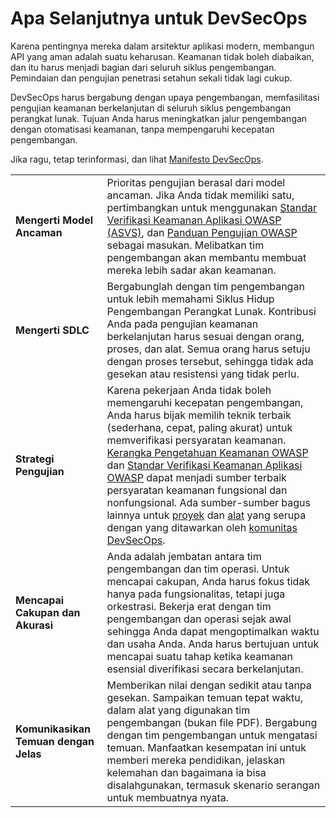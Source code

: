 # Apa Selanjutnya untuk DevSecOps

Karena pentingnya mereka dalam arsitektur aplikasi modern, membangun API yang aman adalah suatu keharusan. Keamanan tidak boleh diabaikan, dan itu harus menjadi bagian dari seluruh siklus pengembangan. Pemindaian dan pengujian penetrasi setahun sekali tidak lagi cukup.

DevSecOps harus bergabung dengan upaya pengembangan, memfasilitasi pengujian keamanan berkelanjutan di seluruh siklus pengembangan perangkat lunak. Tujuan Anda harus meningkatkan jalur pengembangan dengan otomatisasi keamanan, tanpa mempengaruhi kecepatan pengembangan.

Jika ragu, tetap terinformasi, dan lihat [Manifesto DevSecOps][1].

| | |
|-|-|
| **Mengerti Model Ancaman** | Prioritas pengujian berasal dari model ancaman. Jika Anda tidak memiliki satu, pertimbangkan untuk menggunakan [Standar Verifikasi Keamanan Aplikasi OWASP (ASVS)][2], dan [Panduan Pengujian OWASP][3] sebagai masukan. Melibatkan tim pengembangan akan membantu membuat mereka lebih sadar akan keamanan. |
| **Mengerti SDLC** | Bergabunglah dengan tim pengembangan untuk lebih memahami Siklus Hidup Pengembangan Perangkat Lunak. Kontribusi Anda pada pengujian keamanan berkelanjutan harus sesuai dengan orang, proses, dan alat. Semua orang harus setuju dengan proses tersebut, sehingga tidak ada gesekan atau resistensi yang tidak perlu. |
| **Strategi Pengujian** | Karena pekerjaan Anda tidak boleh memengaruhi kecepatan pengembangan, Anda harus bijak memilih teknik terbaik (sederhana, cepat, paling akurat) untuk memverifikasi persyaratan keamanan. [Kerangka Pengetahuan Keamanan OWASP][4] dan [Standar Verifikasi Keamanan Aplikasi OWASP][2] dapat menjadi sumber terbaik persyaratan keamanan fungsional dan nonfungsional. Ada sumber-sumber bagus lainnya untuk [proyek][5] dan [alat][6] yang serupa dengan yang ditawarkan oleh [komunitas DevSecOps][7]. |
| **Mencapai Cakupan dan Akurasi** | Anda adalah jembatan antara tim pengembangan dan tim operasi. Untuk mencapai cakupan, Anda harus fokus tidak hanya pada fungsionalitas, tetapi juga orkestrasi. Bekerja erat dengan tim pengembangan dan operasi sejak awal sehingga Anda dapat mengoptimalkan waktu dan usaha Anda. Anda harus bertujuan untuk mencapai suatu tahap ketika keamanan esensial diverifikasi secara berkelanjutan. |
| **Komunikasikan Temuan dengan Jelas** | Memberikan nilai dengan sedikit atau tanpa gesekan. Sampaikan temuan tepat waktu, dalam alat yang digunakan tim pengembangan (bukan file PDF). Bergabung dengan tim pengembangan untuk mengatasi temuan. Manfaatkan kesempatan ini untuk memberi mereka pendidikan, jelaskan kelemahan dan bagaimana ia bisa disalahgunakan, termasuk skenario serangan untuk membuatnya nyata. |

[1]: https://www.devsecops.org/
[2]: https://owasp.org/www-project-application-security-verification-standard/
[3]: https://owasp.org/www-project-web-security-testing-guide/
[4]: https://owasp.org/www-project-security-knowledge-framework/
[5]: http://devsecops.github.io/
[6]: https://github.com/devsecops/awesome-devsecops
[7]: http://devsecops.org